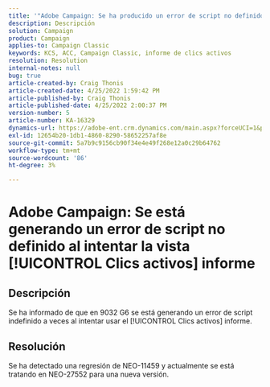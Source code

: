 ```yaml
---
title: '"Adobe Campaign: Se ha producido un error de script no definido al intentar la vista [!UICONTROL Clics activos] report'''
description: Descripción
solution: Campaign
product: Campaign
applies-to: Campaign Classic
keywords: KCS, ACC, Campaign Classic, informe de clics activos
resolution: Resolution
internal-notes: null
bug: true
article-created-by: Craig Thonis
article-created-date: 4/25/2022 1:59:42 PM
article-published-by: Craig Thonis
article-published-date: 4/25/2022 2:00:37 PM
version-number: 5
article-number: KA-16329
dynamics-url: https://adobe-ent.crm.dynamics.com/main.aspx?forceUCI=1&pagetype=entityrecord&etn=knowledgearticle&id=deb088ee-9fc4-ec11-a7b6-0022480a1ec2
exl-id: 12654b20-1db1-4860-8290-58652257af8e
source-git-commit: 5a7b9c9156cb90f34e4e49f268e12a0c29b64762
workflow-type: tm+mt
source-wordcount: '86'
ht-degree: 3%

---
```


# Adobe Campaign: Se está generando un error de script no definido al intentar la vista [!UICONTROL Clics activos] informe

## Descripción


Se ha informado de que en 9032 G6 se está generando un error de script indefinido a veces al intentar usar el [!UICONTROL Clics activos] informe.


## Resolución


Se ha detectado una regresión de NEO-11459 y actualmente se está tratando en NEO-27552 para una nueva versión.
